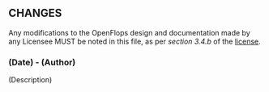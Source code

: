 ## CHANGES

Any modifications to the OpenFlops design and documentation made by any Licensee MUST be noted in this file, as per *section 3.4.b* of the [license](LICENSE.pdf).

### (Date) - (Author)
(Description)
